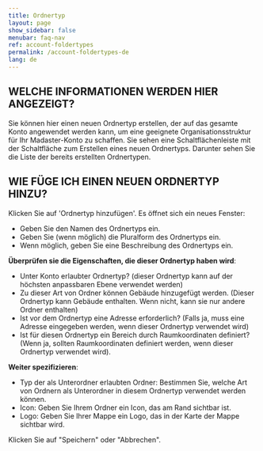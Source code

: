 ```yaml
---
title: Ordnertyp
layout: page
show_sidebar: false
menubar: faq-nav
ref: account-foldertypes
permalink: /account-foldertypes-de
lang: de
---
```


## WELCHE INFORMATIONEN WERDEN HIER ANGEZEIGT?
Sie können hier einen neuen Ordnertyp erstellen, der auf das gesamte Konto angewendet werden kann, um eine geeignete Organisationsstruktur für Ihr Madaster-Konto zu schaffen. Sie sehen eine Schaltflächenleiste mit der Schaltfläche zum Erstellen eines neuen Ordnertyps. Darunter sehen Sie die Liste der bereits erstellten Ordnertypen.

## WIE FÜGE ICH EINEN NEUEN ORDNERTYP HINZU?
Klicken Sie auf 'Ordnertyp hinzufügen'. Es öffnet sich ein neues Fenster:
- Geben Sie den Namen des Ordnertyps ein.
- Geben Sie (wenn möglich) die Pluralform des Ordnertyps ein.
- Wenn möglich, geben Sie eine Beschreibung des Ordnertyps ein.

**Überprüfen sie die Eigenschaften, die dieser Ordnertyp haben wird**:
- Unter Konto erlaubter Ordnertyp? (dieser Ordnertyp kann auf der höchsten anpassbaren Ebene verwendet werden)
- Zu dieser Art von Ordner können Gebäude hinzugefügt werden. (Dieser Ordnertyp kann Gebäude enthalten. Wenn nicht, kann sie nur andere Ordner enthalten)
- Ist vor dem Ordnertyp eine Adresse erforderlich? (Falls ja, muss eine Adresse eingegeben werden, wenn dieser Ordnertyp verwendet wird)
- Ist für diesen Ordnertyp ein Bereich durch Raumkoordinaten definiert? (Wenn ja, sollten Raumkoordinaten definiert werden, wenn dieser Ordnertyp verwendet wird).

**Weiter spezifizieren**:
- Typ der als Unterordner erlaubten Ordner: Bestimmen Sie, welche Art von Ordnern als Unterordner in diesem Ordnertyp verwendet werden können.
- Icon: Geben Sie Ihrem Ordner ein Icon, das am Rand sichtbar ist.
- Logo: Geben Sie Ihrer Mappe ein Logo, das in der Karte der Mappe sichtbar wird.

Klicken Sie auf "Speichern" oder "Abbrechen".
